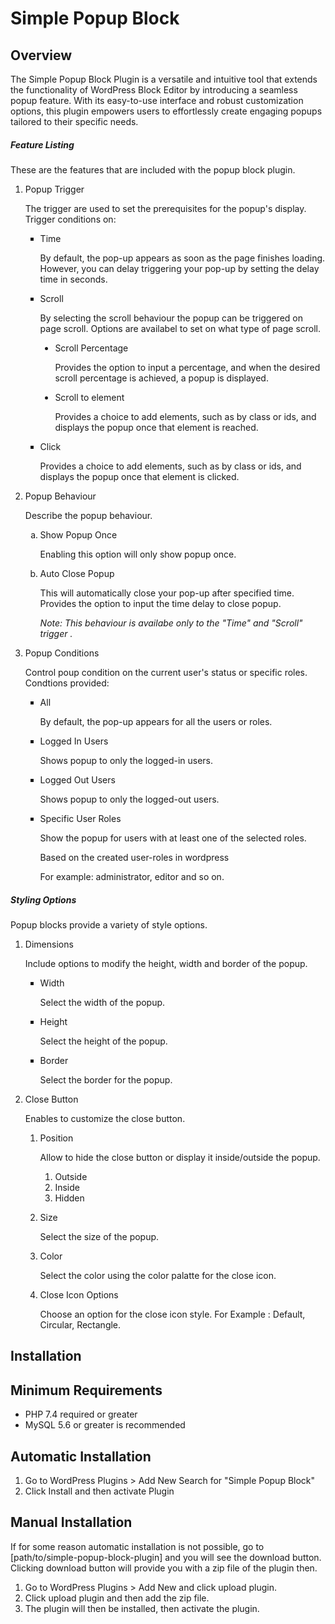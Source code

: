 <!-- # Welcome to MkDocs

For full documentation visit [mkdocs.org](https://www.mkdocs.org).

## Commands

* `mkdocs new [dir-name]` - Create a new project.
* `mkdocs serve` - Start the live-reloading docs server.
* `mkdocs build` - Build the documentation site.
* `mkdocs -h` - Print help message and exit.

## Project layout

    mkdocs.yml    # The configuration file.
    docs/
        index.md  # The documentation homepage.
        ...       # Other markdown pages, images and other files. -->


# Simple Popup Block

## Overview
<p> The Simple Popup Block Plugin is a versatile and intuitive tool that extends the functionality of WordPress Block Editor by introducing a seamless popup feature. With its easy-to-use interface and robust customization options, this plugin empowers users to effortlessly create engaging popups tailored to their specific needs. </p>

<h5> Feature Listing </h5>
<p> These are the features that are included with the popup block plugin. </p>
<ol>
    <li>
        <p>Popup Trigger</p>
        <p>The trigger are used to set the prerequisites for the popup's display. Trigger conditions on: </p>
        <ul type="square">
            <li>
                <p>Time</p>
                <p>By default, the pop-up appears as soon as the page finishes loading. However, you can delay triggering your pop-up by setting the delay time in seconds. </p>
            </li>
            <li>
                <p>Scroll<p>
                <p>By selecting the scroll behaviour the popup can be triggered on page scroll. Options are availabel to set on what type of page scroll.
                <ul type="disc">
                <li>Scroll Percentage
                <p>Provides the option to input a percentage, and when the desired scroll percentage is achieved, a popup is displayed.</p>
                </li>
                <li>Scroll to element</li>
                <p>Provides a choice to add elements, such as by class or ids, and displays the popup once that element is reached.</p>
                </ul>
                </p>
            </li>
            <li>
                <p>Click</p>
                <p>Provides a choice to add elements, such as by class or ids, and displays the popup once that element is clicked.</p>
            </li>
        </ul>    
    </li>
    <li>
        <p>Popup Behaviour<p>
        <p>Describe the popup behaviour.</p>
        <ol type="a">
            <li>
                <p>Show Popup Once</p>
                <p>Enabling this option will only show popup once.</p>
            </li>
            <li>
                <p>Auto Close Popup</p>
                <p>This will automatically close your pop-up after specified time. Provides the option to input the time delay to close popup. </p>
                <p><i>Note: This behaviour is availabe only to the "Time" and "Scroll" trigger .</i></p>
            </li>
        </ol>   
    </li> 
    <li>
        <p>Popup Conditions</p>
        <p>Control poup condition on the current user's status or specific roles. Condtions provided:</p>
         <ul type="square">
            <li>
                <p>All</p>
                <p>By default, the pop-up appears for all the users or roles.</p>
            </li>
            <li>
                <p>Logged In Users</p>
                <p>Shows popup to only the logged-in users.</p>
            </li>
            <li>
                <p>Logged Out Users</p>
                <p>Shows popup to only the logged-out users.</p>
            </li>
            <li>
                <p>Specific User Roles</p>
                <p>Show the popup for users with at least one of the selected roles.</p>
                <p>Based on the created user-roles in wordpress</p>
                <p>For example: administrator, editor and so on.</p>
            </li>
        </ul>    
    </li>
</ol>

<h5>Styling Options</h5>

<p>Popup blocks provide a variety of style options. </p>
<ol>
<li>
    <p>Dimensions</p>
    <p>Include options to modify the height, width and border of the popup.</p>
    <ul type="square">
        <li>
            <p>Width</p>
            <p>Select the width of the popup.</p>
        </li>
        <li>
            <p>Height</p>
            <p>Select the height of the popup.</p>
        </li>
        <li>
            <p>Border</p>
            <p>Select the border for the popup.</p>
        </li>
    </ul>
</li>
<li>
    <p>Close Button</p>
    <p>Enables to customize the close button.</p>
    <ol type="square">
        <li>
            <p>Position</p>
            <p>Allow to hide the close button or display it inside/outside the popup.</p>
            <ol type="disc">
                <li>Outside</li>
                <li>Inside</li>
                <li>Hidden</li>
            </ol>
        </li>
        <li>
            <p>Size</p>
             <p>Select the size of the popup.</p>
        </li>
        <li>
            <p>Color</p>
            <p>Select the color using the color palatte for the close icon.</p>
        </li>
        <li>
            <p>Close Icon Options</p>
            <p>Choose an option for the close icon style. For Example : Default, Circular, Rectangle.</p>
        </li>
    </ol>
</li>

</ol>

## Installation

<h2> Minimum Requirements </h2>
<ul>
   <li> PHP 7.4 required or greater </li>
   <li> MySQL 5.6 or greater is recommended </li>
</ul>

<h2> Automatic Installation </h2>
<ol>
<li> Go to WordPress Plugins > Add New Search for "Simple Popup Block" </li>
<li> Click Install and then activate Plugin </li>
</ol>

<h2> Manual Installation </h2>
<p> If for some reason automatic installation is not possible, go to [path/to/simple-popup-block-plugin] and you will see the download button. Clicking download button will provide you with a zip file of the plugin then.</p>
<ol>
<li> Go to WordPress Plugins > Add New and click upload plugin. </li>
<li> Click upload plugin and then add the zip file. </li>
<li> The plugin will then be installed, then activate the plugin. </li>
</ol>

